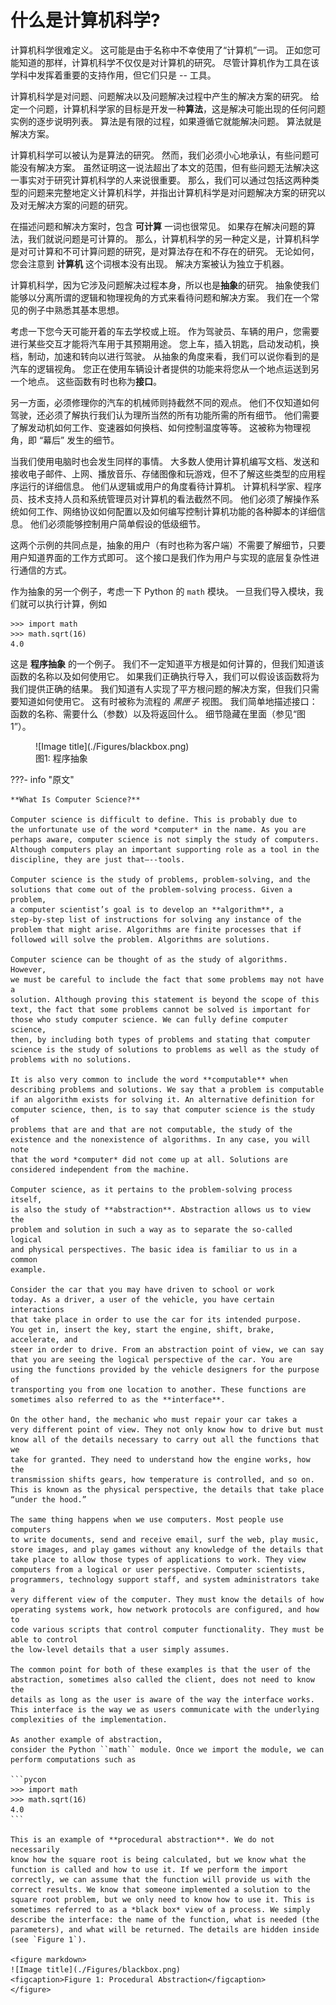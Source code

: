 # 什么是计算机科学?

计算机科学很难定义。 这可能是由于名称中不幸使用了“计算机”一词。 正如您可能知道的那样，计算机科学不仅仅是对计算机的研究。 尽管计算机作为工具在该学科中发挥着重要的支持作用，但它们只是 -- 工具。

计算机科学是对问题、问题解决以及问题解决过程中产生的解决方案的研究。 给定一个问题，计算机科学家的目标是开发一种**算法**，这是解决可能出现的任何问题实例的逐步说明列表。 算法是有限的过程，如果遵循它就能解决问题。 算法就是解决方案。

计算机科学可以被认为是算法的研究。 然而，我们必须小心地承认，有些问题可能没有解决方案。 虽然证明这一说法超出了本文的范围，但有些问题无法解决这一事实对于研究计算机科学的人来说很重要。 那么，我们可以通过包括这两种类型的问题来完整地定义计算机科学，并指出计算机科学是对问题解决方案的研究以及对无解决方案的问题的研究。

在描述问题和解决方案时，包含 **可计算** 一词也很常见。 如果存在解决问题的算法，我们就说问题是可计算的。 那么，计算机科学的另一种定义是，计算机科学是对可计算和不可计算问题的研究，是对算法存在和不存在的研究。 无论如何，您会注意到 **计算机** 这个词根本没有出现。 解决方案被认为独立于机器。

计算机科学，因为它涉及问题解决过程本身，所以也是**抽象**的研究。 抽象使我们能够以分离所谓的逻辑和物理视角的方式来看待问题和解决方案。 我们在一个常见的例子中熟悉其基本思想。

考虑一下您今天可能开着的车去学校或上班。 作为驾驶员、车辆的用户，您需要进行某些交互才能将汽车用于其预期用途。 您上车，插入钥匙，启动发动机，换档，制动，加速和转向以进行驾驶。 从抽象的角度来看，我们可以说你看到的是汽车的逻辑视角。 您正在使用车辆设计者提供的功能来将您从一个地点运送到另一个地点。 这些函数有时也称为**接口**。

另一方面，必须修理你的汽车的机械师则持截然不同的观点。 他们不仅知道如何驾驶，还必须了解执行我们认为理所当然的所有功能所需的所有细节。 他们需要了解发动机如何工作、变速器如何换档、如何控制温度等等。 这被称为物理视角，即 “幕后” 发生的细节。

当我们使用电脑时也会发生同样的事情。 大多数人使用计算机编写文档、发送和接收电子邮件、上网、播放音乐、存储图像和玩游戏，但不了解这些类型的应用程序运行的详细信息。 他们从逻辑或用户的角度看待计算机。 计算机科学家、程序员、技术支持人员和系统管理员对计算机的看法截然不同。 他们必须了解操作系统如何工作、网络协议如何配置以及如何编写控制计算机功能的各种脚本的详细信息。 他们必须能够控制用户简单假设的低级细节。

这两个示例的共同点是，抽象的用户（有时也称为客户端）不需要了解细节，只要用户知道界面的工作方式即可。 这个接口是我们作为用户与实现的底层复杂性进行通信的方式。

作为抽象的另一个例子，考虑一下 Python 的 `math` 模块。 一旦我们导入模块，我们就可以执行计算，例如

```pycon
>>> import math
>>> math.sqrt(16)
4.0
```

这是 **程序抽象** 的一个例子。 我们不一定知道平方根是如何计算的，但我们知道该函数的名称以及如何使用它。 如果我们正确执行导入，我们可以假设该函数将为我们提供正确的结果。 我们知道有人实现了平方根问题的解决方案，但我们只需要知道如何使用它。 这有时被称为流程的 *黑匣子* 视图。 我们简单地描述接口：函数的名称、需要什么（参数）以及将返回什么。 细节隐藏在里面（参见“图1”）。

<figure markdown>
![Image title](./Figures/blackbox.png)
<figcaption>图1: 程序抽象</figcaption>
</figure>

???- info "原文"

    **What Is Computer Science?**

    Computer science is difficult to define. This is probably due to
    the unfortunate use of the word *computer* in the name. As you are
    perhaps aware, computer science is not simply the study of computers.
    Although computers play an important supporting role as a tool in the
    discipline, they are just that–--tools.

    Computer science is the study of problems, problem-solving, and the
    solutions that come out of the problem-solving process. Given a problem,
    a computer scientist’s goal is to develop an **algorithm**, a
    step-by-step list of instructions for solving any instance of the
    problem that might arise. Algorithms are finite processes that if
    followed will solve the problem. Algorithms are solutions.

    Computer science can be thought of as the study of algorithms. However,
    we must be careful to include the fact that some problems may not have a
    solution. Although proving this statement is beyond the scope of this
    text, the fact that some problems cannot be solved is important for
    those who study computer science. We can fully define computer science,
    then, by including both types of problems and stating that computer
    science is the study of solutions to problems as well as the study of
    problems with no solutions.

    It is also very common to include the word **computable** when
    describing problems and solutions. We say that a problem is computable
    if an algorithm exists for solving it. An alternative definition for
    computer science, then, is to say that computer science is the study of
    problems that are and that are not computable, the study of the
    existence and the nonexistence of algorithms. In any case, you will note
    that the word *computer* did not come up at all. Solutions are
    considered independent from the machine.

    Computer science, as it pertains to the problem-solving process itself,
    is also the study of **abstraction**. Abstraction allows us to view the
    problem and solution in such a way as to separate the so-called logical
    and physical perspectives. The basic idea is familiar to us in a common
    example.

    Consider the car that you may have driven to school or work
    today. As a driver, a user of the vehicle, you have certain interactions
    that take place in order to use the car for its intended purpose.
    You get in, insert the key, start the engine, shift, brake, accelerate, and
    steer in order to drive. From an abstraction point of view, we can say
    that you are seeing the logical perspective of the car. You are
    using the functions provided by the vehicle designers for the purpose of
    transporting you from one location to another. These functions are
    sometimes also referred to as the **interface**.

    On the other hand, the mechanic who must repair your car takes a
    very different point of view. They not only know how to drive but must
    know all of the details necessary to carry out all the functions that we
    take for granted. They need to understand how the engine works, how the
    transmission shifts gears, how temperature is controlled, and so on.
    This is known as the physical perspective, the details that take place
    “under the hood.”

    The same thing happens when we use computers. Most people use computers
    to write documents, send and receive email, surf the web, play music,
    store images, and play games without any knowledge of the details that
    take place to allow those types of applications to work. They view
    computers from a logical or user perspective. Computer scientists,
    programmers, technology support staff, and system administrators take a
    very different view of the computer. They must know the details of how
    operating systems work, how network protocols are configured, and how to
    code various scripts that control computer functionality. They must be able to control
    the low-level details that a user simply assumes.

    The common point for both of these examples is that the user of the
    abstraction, sometimes also called the client, does not need to know the
    details as long as the user is aware of the way the interface works.
    This interface is the way we as users communicate with the underlying
    complexities of the implementation.

    As another example of abstraction,
    consider the Python ``math`` module. Once we import the module, we can
    perform computations such as

    ```pycon
    >>> import math
    >>> math.sqrt(16)
    4.0
    ```

    This is an example of **procedural abstraction**. We do not necessarily
    know how the square root is being calculated, but we know what the
    function is called and how to use it. If we perform the import
    correctly, we can assume that the function will provide us with the
    correct results. We know that someone implemented a solution to the
    square root problem, but we only need to know how to use it. This is
    sometimes referred to as a *black box* view of a process. We simply
    describe the interface: the name of the function, what is needed (the
    parameters), and what will be returned. The details are hidden inside
    (see `Figure 1`).

    <figure markdown>
    ![Image title](./Figures/blackbox.png)
    <figcaption>Figure 1: Procedural Abstraction</figcaption>
    </figure>

